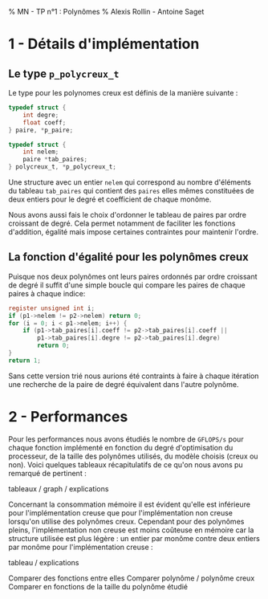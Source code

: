 % MN - TP n°1 : Polynômes
% Alexis Rollin - Antoine Saget

# 1 - Détails d'implémentation

## Le type `p_polycreux_t`

Le type pour les polynomes creux est définis de la manière suivante :
```c
typedef struct {
	int degre;
	float coeff;
} paire, *p_paire;

typedef struct {
	int nelem;
	paire *tab_paires;
} polycreux_t, *p_polycreux_t;
```

Une structure avec un entier `nelem` qui correspond au nombre d'éléments du tableau `tab_paires` qui contient des `paires` elles mêmes constituées de deux entiers pour le degré et coefficient de chaque monôme.

Nous avons aussi fais le choix d'ordonner le tableau de paires par ordre croissant de degré. Cela permet notamment de faciliter les fonctions d'addition, égalité mais impose certaines contraintes pour maintenir l'ordre.

## La fonction d'égalité pour les polynômes creux

Puisque nos deux polynômes ont leurs paires ordonnés par ordre croissant de degré il suffit d'une simple boucle qui compare les paires de chaque paires à chaque indice: 

```c
register unsigned int i;
if (p1->nelem != p2->nelem) return 0;
for (i = 0; i < p1->nelem; i++) {
	if (p1->tab_paires[i].coeff != p2->tab_paires[i].coeff ||
		p1->tab_paires[i].degre != p2->tab_paires[i].degre)
		return 0;
}
return 1;
```
Sans cette version trié nous aurions été contraints à faire à chaque itération une recherche de la paire de degré équivalent dans l'autre polynôme.

# 2 - Performances

Pour les performances nous avons étudiés le nombre de `GFLOPS/s` pour chaque fonction implémenté en fonction du degré d'optimisation du processeur, de la taille des polynômes utilisés, du modèle choisis (creux ou non). Voici quelques tableaux récapitulatifs de ce qu'on nous avons pu remarqué de pertinent :

tableaux / graph / explications

Concernant la consommation mémoire il est évident qu'elle est inférieure pour l'implémentation creuse que pour l'implémentation non creuse lorsqu'on utilise des polynômes creux. Cependant pour des polynômes pleins, l'implémentation non creuse est moins coûteuse en mémoire car la structure utilisée est plus légère : un entier par monôme contre deux entiers par monôme pour l'implémentation creuse : 

tableau / explications

Comparer des fonctions entre elles
Comparer polynôme / polynôme creux
Comparer en fonctions de la taille du polynôme étudié